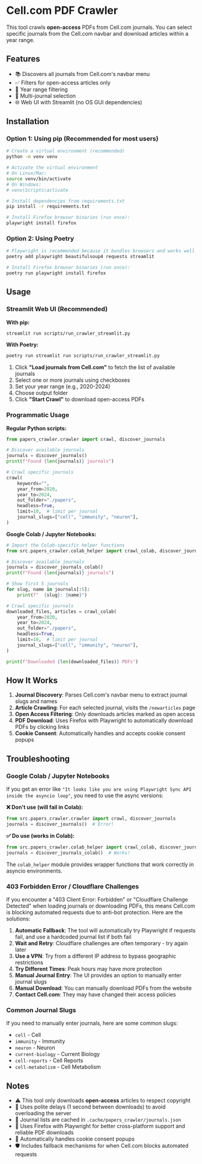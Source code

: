 # Cell.com PDF Crawler

This tool crawls **open-access** PDFs from Cell.com journals. You can select specific journals from the Cell.com navbar and download articles within a year range.

## Features

- 📚 Discovers all journals from Cell.com's navbar menu
- ✅ Filters for open-access articles only
- 📅 Year range filtering
- 🎯 Multi-journal selection
- 🌐 Web UI with Streamlit (no OS GUI dependencies)

## Installation

### Option 1: Using pip (Recommended for most users)

```bash
# Create a virtual environment (recommended)
python -m venv venv

# Activate the virtual environment
# On Linux/Mac:
source venv/bin/activate
# On Windows:
# venv\Scripts\activate

# Install dependencies from requirements.txt
pip install -r requirements.txt

# Install Firefox browser binaries (run once):
playwright install firefox
```

### Option 2: Using Poetry

```bash
# Playwright is recommended because it bundles browsers and works well in WSL
poetry add playwright beautifulsoup4 requests streamlit

# Install Firefox browser binaries (run once):
poetry run playwright install firefox
```

## Usage

### Streamlit Web UI (Recommended)

**With pip:**
```bash
streamlit run scripts/run_crawler_streamlit.py
```

**With Poetry:**
```bash
poetry run streamlit run scripts/run_crawler_streamlit.py
```

1. Click **"Load journals from Cell.com"** to fetch the list of available journals
2. Select one or more journals using checkboxes
3. Set your year range (e.g., 2020-2024)
4. Choose output folder
5. Click **"Start Crawl"** to download open-access PDFs

### Programmatic Usage

**Regular Python scripts:**
```python
from papers_crawler.crawler import crawl, discover_journals

# Discover available journals
journals = discover_journals()
print(f"Found {len(journals)} journals")

# Crawl specific journals
crawl(
    keywords="",
    year_from=2020,
    year_to=2024,
    out_folder="./papers",
    headless=True,
    limit=10,  # limit per journal
    journal_slugs=["cell", "immunity", "neuron"],
)
```

**Google Colab / Jupyter Notebooks:**
```python
# Import the Colab-specific helper functions
from src.papers_crawler.colab_helper import crawl_colab, discover_journals_colab

# Discover available journals
journals = discover_journals_colab()
print(f"Found {len(journals)} journals")

# Show first 5 journals
for slug, name in journals[:5]:
    print(f"  {slug}: {name}")

# Crawl specific journals
downloaded_files, articles = crawl_colab(
    year_from=2020,
    year_to=2024,
    out_folder="./papers",
    headless=True,
    limit=10,  # limit per journal
    journal_slugs=["cell", "immunity", "neuron"],
)

print(f"Downloaded {len(downloaded_files)} PDFs")
```

## How It Works

1. **Journal Discovery**: Parses Cell.com's navbar menu to extract journal slugs and names
2. **Article Crawling**: For each selected journal, visits the `/newarticles` page
3. **Open Access Filtering**: Only downloads articles marked as open access
4. **PDF Download**: Uses Firefox with Playwright to automatically download PDFs by clicking links
5. **Cookie Consent**: Automatically handles and accepts cookie consent popups

## Troubleshooting

### Google Colab / Jupyter Notebooks

If you get an error like `"It looks like you are using Playwright Sync API inside the asyncio loop"`, you need to use the async versions:

**❌ Don't use (will fail in Colab):**
```python
from src.papers_crawler.crawler import crawl, discover_journals
journals = discover_journals()  # Error!
```

**✅ Do use (works in Colab):**
```python
from src.papers_crawler.colab_helper import crawl_colab, discover_journals_colab
journals = discover_journals_colab()  # Works!
```

The `colab_helper` module provides wrapper functions that work correctly in asyncio environments.

### 403 Forbidden Error / Cloudflare Challenges

If you encounter a "403 Client Error: Forbidden" or "Cloudflare Challenge Detected" when loading journals or downloading PDFs, this means Cell.com is blocking automated requests due to anti-bot protection. Here are the solutions:

1. **Automatic Fallback**: The tool will automatically try Playwright if requests fail, and use a hardcoded journal list if both fail
2. **Wait and Retry**: Cloudflare challenges are often temporary - try again later
3. **Use a VPN**: Try from a different IP address to bypass geographic restrictions
4. **Try Different Times**: Peak hours may have more protection
5. **Manual Journal Entry**: The UI provides an option to manually enter journal slugs
6. **Manual Download**: You can manually download PDFs from the website
7. **Contact Cell.com**: They may have changed their access policies

### Common Journal Slugs

If you need to manually enter journals, here are some common slugs:
- `cell` - Cell
- `immunity` - Immunity  
- `neuron` - Neuron
- `current-biology` - Current Biology
- `cell-reports` - Cell Reports
- `cell-metabolism` - Cell Metabolism

## Notes

- ⚠️ This tool only downloads **open-access** articles to respect copyright
- 🤝 Uses polite delays (1 second between downloads) to avoid overloading the server
- 💾 Journal lists are cached in `.cache/papers_crawler/journals.json`
- 🦊 Uses Firefox with Playwright for better cross-platform support and reliable PDF downloads
- 🍪 Automatically handles cookie consent popups
- 🛡️ Includes fallback mechanisms for when Cell.com blocks automated requests
